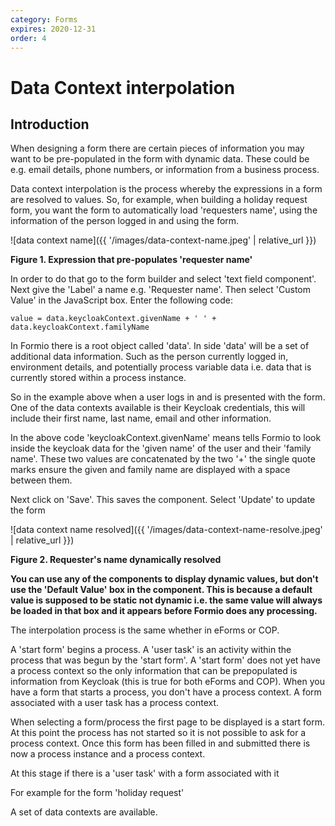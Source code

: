 ```yaml
---
category: Forms
expires: 2020-12-31
order: 4
---
```

# Data Context interpolation

## Introduction

When designing a form there are certain pieces of information you may want to be pre-populated in the form with dynamic data. These could be e.g. email details, phone numbers, or information from a business process.

Data context interpolation is the process whereby the expressions in a form are resolved to values. So, for example,
when building a holiday request form, you want the form to automatically load 'requesters name', using the information of the person logged in and using the form.

![data context name]({{ '/images/data-context-name.jpeg' | relative_url }})

**Figure 1. Expression that pre-populates 'requester name'**

In order to do that go to the form builder and select 'text field component'. Next give the 'Label' a name e.g. 'Requester name'. Then select 'Custom Value' in the JavaScript box. Enter the following code:

```
value = data.keycloakContext.givenName + ' ' + data.keycloakContext.familyName
```
In Formio there is a root object called 'data'. In side 'data' will be a set of additional data information. Such as the person currently logged in, environment details, and potentially process variable data i.e. data that is currently stored within a process instance.

So in the example above when a user logs in and is presented with the form. One of the data contexts available is their Keycloak credentials, this will include their first name, last name, email and other information.

In the above code 'keycloakContext.givenName' means tells Formio to look inside the keycloak data for the 'given name' of the user and their 'family name'. These two values are concatenated by the two '+' the single quote marks ensure the given and family name are displayed with a space between them.

Next click on 'Save'. This saves the component. Select 'Update' to update the form


![data context name resolved]({{ '/images/data-context-name-resolve.jpeg' | relative_url }})


**Figure 2. Requester's name dynamically resolved**

**You can use any of the components to display dynamic values, but don't use the 'Default Value' box in the component. This is because a default value is supposed to be static not dynamic i.e. the same value will always be loaded in that box and it appears before Formio does any processing.**

The interpolation process is the same whether in eForms or COP.

A 'start form' begins a process. A 'user task' is an activity within the process that was begun by the 'start form'. A 'start form' does not yet have a process context so the only information that can be prepopulated is information from Keycloak (this is true for both eForms and COP). When you have a form that starts a process, you don't have a process context. A form associated with a user task has a process context. 

When selecting a form/process the first page to be displayed is a start form. At this point the process has not started so it is not possible to ask for a process context. Once this form has been filled in and submitted there is now a process instance and a process context.

At this stage if there is a 'user task' with a form associated with it

For example for the form 'holiday request'

A set of data contexts are available.
